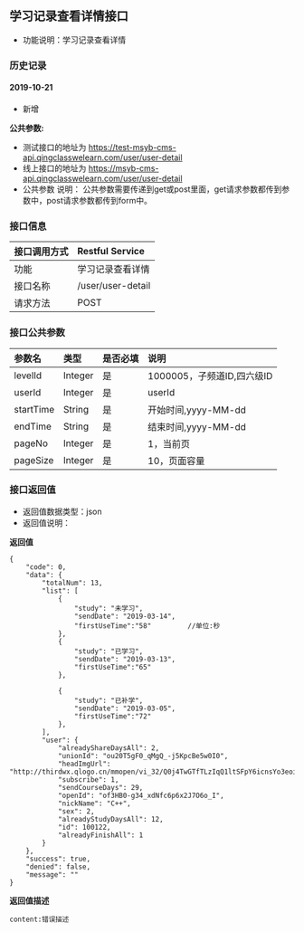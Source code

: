 ## 学习记录查看详情接口
+ 功能说明：学习记录查看详情

### 历史记录

#### 2019-10-21 
- 新增

**公共参数:**
+ 测试接口的地址为 https://test-msyb-cms-api.qingclasswelearn.com/user/user-detail
+ 线上接口的地址为 https://msyb-cms-api.qingclasswelearn.com/user/user-detail
+ 公共参数 说明： 公共参数需要传递到get或post里面，get请求参数都传到参数中，post请求参数都传到form中。

### 接口信息
|接口调用方式 	|	Restful Service				|
|:--------------|:------------------------------|
|功能	     	| 学习记录查看详情				|
|接口名称		|/user/user-detail				|
|请求方法		|POST					    	|

### 接口公共参数
|参数名		   		|类型	|是否必填	|说明			    					|
|:------------------|:------|:----------|:--------------------------------------|
|levelId			|Integer|是		  	|1000005，子频道ID,四六级ID				|
|userId				|Integer|是		  	|userId									|
|startTime			|String |是		  	|开始时间,yyyy-MM-dd						|
|endTime			|String	|是		  	|结束时间,yyyy-MM-dd						|
|pageNo				|Integer|是		  	|1，当前页								|
|pageSize			|Integer|是		  	|10，页面容量								|

### 接口返回值
+ 返回值数据类型：json
+ 返回值说明：

**返回值**  

```
{
    "code": 0,
    "data": {
        "totalNum": 13,
        "list": [
            {
                "study": "未学习",
                "sendDate": "2019-03-14",
                "firstUseTime":"58"         //单位:秒
            },
            {
                "study": "已学习",
                "sendDate": "2019-03-13",
                "firstUseTime":"65"
            },
       
            {
                "study": "已补学",
                "sendDate": "2019-03-05",
                "firstUseTime":"72"
            },
        ],
        "user": {
            "alreadyShareDaysAll": 2,
            "unionId": "ou20T5gF0_qMgQ_-j5KpcBe5w0I0",
            "headImgUrl": "http://thirdwx.qlogo.cn/mmopen/vi_32/Q0j4TwGTfTLzIqQ1ltSFpY6icnsYo3eoicP63lV3csAcOocAvQBHHGIt25wr86MSLzKwFWGic57pEfhUOicxs0mcqw/132",
            "subscribe": 1,
            "sendCourseDays": 29,
            "openId": "of3HB0-g34_xdNfc6p6x2J7O6o_I",
            "nickName": "C++",
            "sex": 2,
            "alreadyStudyDaysAll": 12,
            "id": 100122,
            "alreadyFinishAll": 1
        }
    },
    "success": true,
    "denied": false,
    "message": ""
}
```

**返回值描述**  

```
content:错误描述
```